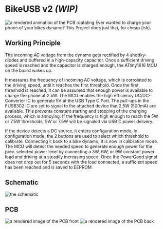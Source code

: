 # BikeUSB v2 *(WIP)*
![a rendered animation of the PCB roatating](https://h3wastooshort.github.io/BikeUSBv2/rotating.gif)
Ever wanted to charge your phone of your bikes dynamo?
This Project does just that, for cheap (ish).

## Working Principle
The incoming AC voltage from the dynamo gets rectified by 4 shottky-diodes and buffered in a high-capacity capacitor.
Once a sufficient driving speed is reached and the capacitor is charged enough, the ATtiny1616 MCU on the board wakes up.

It measures the frequency of incoming AC voltage, which is corrolated to the driving speed, until it reaches the first threshold.
Once the first threshold is reached, it can be assumed that enough power is available to charge the phone at 2.5W.
The MCU enables the high efficiency DC/DC-Converter IC to generate 5V at the USB Type C Port.
The pull-ups in the FUSB302 IC are set to signal to the attached device that 2.5W (500mA) are available.
This prevents constant starting and stopping of the charging process, which is annoying.
If the frequency is high enough to reach the 5W or 7.5W thresholds, 5W or 7.5W will be signaled via USB C power delivery.

If the device detects a DC source, it enters configuration mode. In configuration mode, the 2 buttons are used to select which threshold to calibrate.
Connecting it back to a bike dynamo, it is now in calibration mode.
The MCU will detect the needed speed to generate enough power for the prev. selected power level by connecting a 3W, 6W, or 9W constant power load and driving at a steadily increasing speed.
Once the PowerGood signal does not drop out for 5 seconds with the load connected, a sufficient speed has been reached and is saved to EEPROM.

## Schematic
![the schematic](https://h3wastooshort.github.io/BikeUSBv2/BikeUSBv2.svg)

## PCB
![a rendered image of the PCB front](https://h3wastooshort.github.io/BikeUSBv2/top.png)
![a rendered image of the PCB back](https://h3wastooshort.github.io/BikeUSBv2/bottom.png)
